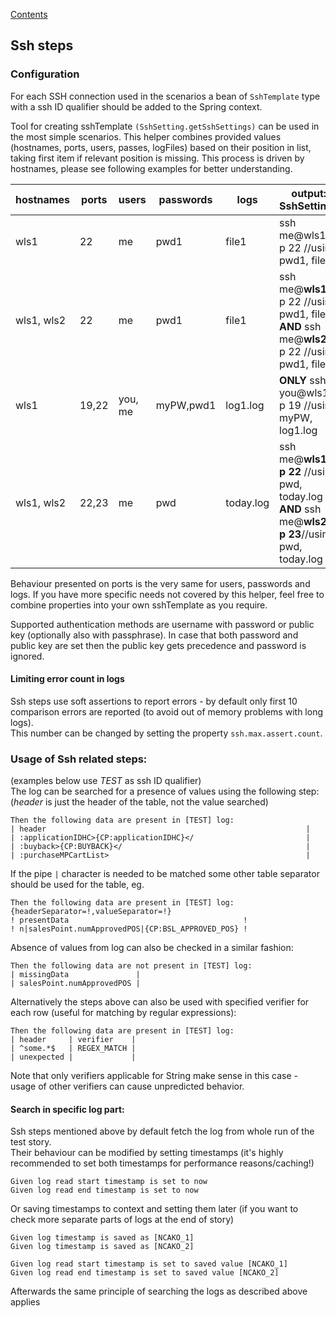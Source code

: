 [Contents](../README.md)

## Ssh steps

### Configuration

For each SSH connection used in the scenarios a bean of `SshTemplate` type with a ssh ID qualifier should be added to the Spring context.

Tool for creating sshTemplate `(SshSetting.getSshSettings)` can be used in the most simple scenarios. This helper combines provided values (hostnames, ports, users, passes, logFiles) based on their position in list, taking first item if relevant position is missing. This process is driven by hostnames, please see following examples for better understanding.

| hostnames  | ports | users   | passwords | logs      | output: SshSettings                                                                              |
|------------|-------|---------|-----------|-----------|--------------------------------------------------------------------------------------------------|
| wls1       | 22    | me      | pwd1      | file1     | ssh me@wls1 -p 22 //using pwd1, file1                                                            |
| wls1, wls2 | 22    | me      | pwd1      | file1     | ssh me@**wls1** -p 22 //using pwd1, file1 **AND** ssh me@**wls2** -p 22 //using pwd1, file1      |
| wls1       | 19,22 | you, me | myPW,pwd1 | log1.log  | **ONLY** ssh you@wls1 -p 19 //using myPW, log1.log                                               |
| wls1, wls2 | 22,23 | me      | pwd       | today.log | ssh me@**wls1 -p 22** //using pwd, today.log **AND** ssh me@**wls2 -p 23**//using pwd, today.log |

Behaviour presented on ports is the very same for users, passwords and logs.
If you have more specific needs not covered by this helper, feel free to combine properties into your own sshTemplate as you require.

Supported authentication methods are username with password or public key (optionally also with passphrase).
In case that both password and public key are set then the public key gets precedence and password is ignored.

#### Limiting error count in logs

Ssh steps use soft assertions to report errors - by default only first 10 comparison errors are reported (to avoid out of memory problems with long logs).  
This number can be changed by setting the property `ssh.max.assert.count`.

### Usage of Ssh related steps:

(examples below use _TEST_ as ssh ID qualifier)  
The log can be searched for a presence of values using the following step: (_header_ is just the header of the table, not the value searched)
```
Then the following data are present in [TEST] log:
| header                                                          |
| :applicationIDHC>{CP:applicationIDHC}</                         |
| :buyback>{CP:BUYBACK}</                                         |
| :purchaseMPCartList>                                            |
```
If the pipe `|` character is needed to be matched some other table separator should be used for the table, eg.
```
Then the following data are present in [TEST] log:
{headerSeparator=!,valueSeparator=!}
! presentData                                       !
! n|salesPoint.numApprovedPOS|{CP:BSL_APPROVED_POS} !
```

Absence of values from log can also be checked in a similar fashion:
```
Then the following data are not present in [TEST] log:
| missingData               |
| salesPoint.numApprovedPOS |
```

Alternatively the steps above can also be used with specified verifier for each row (useful for matching by regular expressions):
```
Then the following data are present in [TEST] log:
| header     | verifier    |
| ^some.*$   | REGEX_MATCH |
| unexpected |             |
```
Note that only verifiers applicable for String make sense in this case - usage of other verifiers can cause unpredicted behavior.

#### Search in specific log part:
Ssh steps mentioned above by default fetch the log from whole run of the test story.  
Their behaviour can be modified by setting timestamps (it's highly recommended to set both timestamps for performance reasons/caching!)
```
Given log read start timestamp is set to now
Given log read end timestamp is set to now
```
Or saving timestamps to context and setting them later (if you want to check more separate parts of logs at the end of story)
```
Given log timestamp is saved as [NCAKO_1]
Given log timestamp is saved as [NCAKO_2]

Given log read start timestamp is set to saved value [NCAKO_1]
Given log read end timestamp is set to saved value [NCAKO_2]
```
Afterwards the same principle of searching the logs as described above applies
